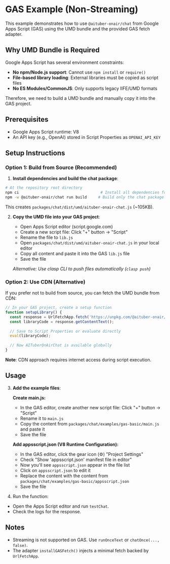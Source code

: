 # GAS Example (Non-Streaming)

This example demonstrates how to use `@aituber-onair/chat` from Google Apps Script (GAS) using the UMD bundle and the provided GAS fetch adapter.

## Why UMD Bundle is Required

Google Apps Script has several environment constraints:
- **No npm/Node.js support**: Cannot use `npm install` or `require()`
- **File-based library loading**: External libraries must be copied as script files
- **No ES Modules/CommonJS**: Only supports legacy IIFE/UMD formats

Therefore, we need to build a UMD bundle and manually copy it into the GAS project.

## Prerequisites
- Google Apps Script runtime: V8
- An API key (e.g., OpenAI) stored in Script Properties as `OPENAI_API_KEY`

## Setup Instructions

### Option 1: Build from Source (Recommended)

1) **Install dependencies and build the chat package**:
```bash
# At the repository root directory
npm ci                                    # Install all dependencies for the monorepo
npm -w @aituber-onair/chat run build     # Build only the chat package (generates CJS + ESM + UMD)
```

This creates `packages/chat/dist/umd/aituber-onair-chat.js` (~105KB).

2) **Copy the UMD file into your GAS project**:
   - Open Apps Script editor (script.google.com)
   - Create a new script file: Click "+" button → "Script"
   - Rename the file to `lib.js`
   - Open `packages/chat/dist/umd/aituber-onair-chat.js` in your local editor
   - Copy all content and paste it into the GAS `lib.js` file
   - Save the file
   
   *Alternative: Use clasp CLI to push files automatically (`clasp push`)*

### Option 2: Use CDN (Alternative)

If you prefer not to build from source, you can fetch the UMD bundle from CDN:

```javascript
// In your GAS project, create a setup function
function setupLibrary() {
  const response = UrlFetchApp.fetch('https://unpkg.com/@aituber-onair/chat/dist/umd/aituber-onair-chat.min.js');
  const libraryCode = response.getContentText();
  
  // Save to Script Properties or evaluate directly
  eval(libraryCode);
  
  // Now AITuberOnAirChat is available globally
}
```

**Note**: CDN approach requires internet access during script execution.

## Usage

3) **Add the example files**:
   
   **Create main.js:**
   - In the GAS editor, create another new script file: Click "+" button → "Script"
   - Rename it to `main.js`  
   - Copy the content from `packages/chat/examples/gas-basic/main.js` and paste it
   - Save the file
   
   **Add appsscript.json (V8 Runtime Configuration):**
   - In the GAS editor, click the gear icon (⚙️) "Project Settings" 
   - Check "Show 'appsscript.json' manifest file in editor"
   - Now you'll see `appsscript.json` appear in the file list
   - Click on `appsscript.json` to edit it
   - Replace the content with the content from `packages/chat/examples/gas-basic/appsscript.json`
   - Save the file

4) Run the function:
- Open the Apps Script editor and run `testChat`.
- Check the logs for the response.

## Notes
- Streaming is not supported on GAS. Use `runOnceText` or `chatOnce(..., false)`.
- The adapter `installGASFetch()` injects a minimal fetch backed by `UrlFetchApp`.

